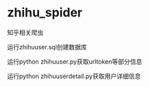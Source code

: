 # zhihu_spider
知乎相关爬虫

运行zhihuuser.sql创建数据库

运行python zhihuuser.py获取urltoken等部分信息

运行python zhihuuserdetail.py获取用户详细信息
